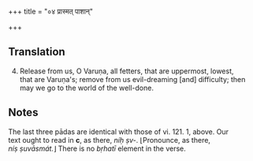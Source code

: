+++
title = "०४ प्रास्मत् पाशान्"

+++
## Translation
4. Release from us, O Varuṇa, all fetters, that are uppermost, lowest,  
that are Varuṇa's; remove from us evil-dreaming \[and\] difficulty; then  
may we go to the world of the well-done.

## Notes
  
  
  
  
  
The last three pādas are identical with those of vi. 121. 1, above. Our  
text ought to read in **c**, as there, *níḥ ṣv-*. ⌊Pronounce, as there,  
*níṣ ṣuvāsmát.*⌋ There is no *bṛhatī* element in the verse.
